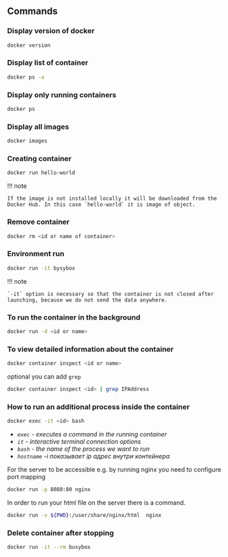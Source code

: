 ## Commands

### Display version of docker

```bash
docker version
```

### Display list of container

```bash
docker ps -a
```

### Display only running containers

```bash
docker ps
```

### Display all images

```bash
docker images
```

### Creating container

```bash
docker run hello-world
```

!!! note

    If the image is not installed locally it will be downloaded from the Docker Hub. In this case `hello-world` it is image of object.


### Remove container
```bash
docker rm <id or name of container>
```

### Environment run

```bash
docker run -it bysybox
```
!!! note

    `-it` option is necessary so that the container is not closed after launching, because we do not send the data anywhere.

### To run the container in the background

```bash
docker run -d <id or name>
```

### To view detailed information about the container

```bash
docker container inspect <id or name>
```

optional you can add `grep`

```bash
docker container inspect <id> | grep IPAddress
```

### How to run an additional process inside the container
```bash
docker exec -it <id> bash
```

- *`exec` - executes a command in the running container*<br>
- *`it` -   interactive terminal connection options*<br>
- *`bash` - the name of the process we want to run*<br>
- *`hostname` -i показывает ip адрес внутри контейнера*<br>

For the server to be accessible e.g. by running nginx
you need to configure port mapping

```bash
docker run -p 8080:80 nginx
```

In order to run your html file on the server
there is a command.

```bash
docker run -v ${PWD}:/user/share/nginx/html  nginx
```

### Delete container after stopping
```bash
docker run -it --rm busybox
```


